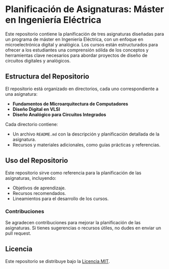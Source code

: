 # Planificación de Asignaturas: Máster en Ingeniería Eléctrica

Este repositorio contiene la planificación de tres asignaturas diseñadas para un programa de máster en Ingeniería Eléctrica, con un enfoque en microelectrónica digital y analógica. Los cursos están estructurados para ofrecer a los estudiantes una comprensión sólida de los conceptos y herramientas clave necesarios para abordar proyectos de diseño de circuitos digitales y analógicos.

## Estructura del Repositorio

El repositorio está organizado en directorios, cada uno correspondiente a una asignatura:

- **Fundamentos de Microarquitectura de Computadores**
- **Diseño Digital en VLSI**
- **Diseño Analógico para Circuitos Integrados**

Cada directorio contiene:
- Un archivo `README.md` con la descripción y planificación detallada de la asignatura.
- Recursos y materiales adicionales, como guías prácticas y referencias.

## Uso del Repositorio

Este repositorio sirve como referencia para la planificación de las asignaturas, incluyendo:
- Objetivos de aprendizaje.
- Recursos recomendados.
- Lineamientos para el desarrollo de los cursos.

### Contribuciones

Se agradecen contribuciones para mejorar la planificación de las asignaturas. Si tienes sugerencias o recursos útiles, no dudes en enviar un pull request.

## Licencia

Este repositorio se distribuye bajo la [Licencia MIT](LICENSE).

